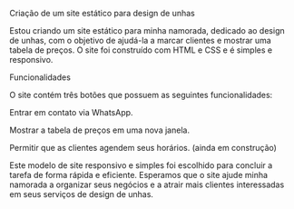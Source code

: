 ﻿Criação de um site estático para design de unhas

Estou criando um site estático para minha namorada, dedicado ao design de unhas, com o objetivo de ajudá-la a marcar clientes e mostrar uma tabela de preços. O site foi construído com HTML e CSS e é simples e responsivo.

Funcionalidades

O site contém três botões que possuem as seguintes funcionalidades:

Entrar em contato via WhatsApp.

Mostrar a tabela de preços em uma nova janela.

Permitir que as clientes agendem seus horários. (ainda em construção)

Este modelo de site responsivo e simples foi escolhido para concluir a tarefa de forma rápida e eficiente. Esperamos que o site ajude minha namorada a organizar seus negócios e a atrair mais clientes interessadas em seus serviços de design de unhas.

